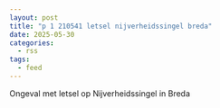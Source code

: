 ```yaml
---
layout: post
title: "p 1 210541 letsel nijverheidssingel breda"
date: 2025-05-30
categories: 
  - rss
tags: 
  - feed
---
```


Ongeval met letsel op Nijverheidssingel in Breda
